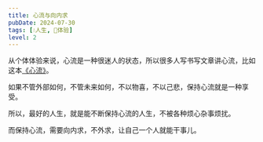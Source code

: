 ```yaml
---
title: 心流与向内求
pubDate: 2024-07-30
tags: [💧人生, 💓体验]
level: 2
---
```


从个体体验来说，心流是一种很迷人的状态，所以很多人写书写文章讲心流，比如这本[《心流》]。

如果不管外部如何，不管未来如何，不以物喜，不以己悲，保持心流就是一种享受。

所以，最好的人生，就是能不断保持心流的人生，不被各种烦心杂事烦扰。

而保持心流，需要向内求，不外求，让自己一个人就能干事儿。

[《心流》]: https://book.douban.com/subject/27186106/

